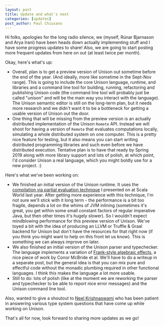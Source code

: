 ```yaml
---
layout: post
title: Update and what's next
categories: [updates]
post_author: Paul Chiusano
---
```


Hi folks, apologies for the long radio silence, we (myself, Rúnar Bjarnason and Arya Irani) have been heads down actually implementing stuff and I have some progress updates to share! Also, we are going to start posting more frequent updates from here on out (at least twice per month).

Okay, here's what's up:

* Overall, plan is to get a preview version of Unison out sometime before the end of the year. (And ideally, more like sometime in the Sept-Nov range). This is going to include the core Unison language, runtime, and libraries and a command line tool for building, running, refactoring and publishing Unison code (the command line tool will probably just be called "unison" and will be the main way you interact with the language). The Unison semantic editor is still on the long-term plan, but it needs more research and we didn't want it to be a bottleneck for getting a usable version of Unison out the door.
* One thing that will be missing from the preview version is an actually distributed implementation of the Unison `Remote` API. Instead we will shoot for having a version of `Remote` that evaluates computations locally, simulating a whole distributed system on one computer. This is a pretty nice feature for testing, but it also means you can start writing distributed programming libraries and such even before we have distributed execution. Tentative plan is to have that ready by Spring 2019 along with more library support and lots of polish, at which point, I'd consider Unison a real language, which you might boldly use for a new project. :)

Here's what we've been working on:

* We finished an initial version of the Unison runtime. It uses the [compilation via partial evaluation technique](http://unisonweb.org/2017-10-13/scala-world.html#post-start) I presented on at Scala World last year. After getting more experience with this technique, I'm not sure we'll stick with it long term - the performance is a bit too fragile, depends a lot on the whims of JVM inlining (sometimes it's great, you get within some small constant factors of regular imperative Java, but then other times it's hugely slower). So I wouldn't expect mindblowing performance for this preview version of Unison. We've toyed a bit with the idea of producing an LLVM or Truffle & Graal backend for Unison but don't have the resources for that right now (if you think you might want to help on this front let us know). This is something we can always improve on later.
* We also finished an initial version of the Unison parser and typechecker. The language implements a variation of [Frank-style algebraic effects](https://arxiv.org/pdf/1611.09259.pdf), a nice piece of work by Conor McBride et al. We'll have to do a writeup in a separate post, but the general idea is that you can mix pure and effectful code without the monadic plumbing required in other functional languages. I think this makes the language a lot more usable.
* Still to do: lots of polish (like at the moment we are reworking the parser and typechecker to be able to report nice error messages) and the Unison command line tool.

Also, wanted to give a shoutout to [Neel Krishnaswami](http://semantic-domain.blogspot.com/) who has been patient in answering various type system questions that have come up while working on Unison.

That's all for now, look forward to sharing more updates as we go!

